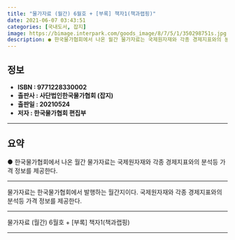```yaml
---
title: "물가자료 (월간) 6월호 + [부록] 책자1(책과랩핑)"
date: 2021-06-07 03:43:51
categories: [국내도서, 잡지]
image: https://bimage.interpark.com/goods_image/8/7/5/1/350298751s.jpg
description: ● 한국물가협회에서 나온 월간 물가자료는 국제원자재와 각종 경제지표와의 분석등 가격 정보를 제공한다.
---
```


## **정보**

- **ISBN : 9771228330002**
- **출판사 : 사단법인한국물가협회 (잡지)**
- **출판일 : 20210524**
- **저자 : 한국물가협회 편집부**

------



## **요약**

●  한국물가협회에서 나온 월간 물가자료는 국제원자재와 각종 경제지표와의 분석등 가격 정보를 제공한다.

------

물가자료는 한국물가협회에서 발행하는 월간지이다. 국제원자재와 각종 경제지표와의 분석등 가격 정보를 제공한다.

------


물가자료 (월간) 6월호 + [부록] 책자1(책과랩핑) 

------


